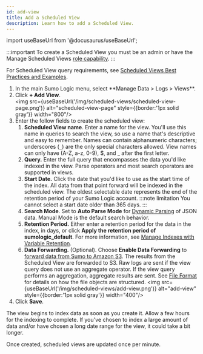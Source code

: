 ```yaml
---
id: add-view
title: Add a Scheduled View
description: Learn how to add a Scheduled View.
---
```

import useBaseUrl from '@docusaurus/useBaseUrl';

:::important
To create a Scheduled View you must be an admin or have the Manage Scheduled Views [role capability](/docs/manage/users-roles/users/multi-account-access).
:::

For Scheduled View query requirements, see [Scheduled Views Best Practices and Examples](/docs/manage/views/scheduled-views/best-practices). 

1. <!--Kanso [**Classic UI**](/docs/get-started/sumo-logic-ui/). Kanso--> In the main Sumo Logic menu, select **Manage Data > Logs > Views**. <!--Kanso <br/>[**New UI**](/docs/get-started/sumo-logic-ui-new/). In the top menu select **Configuration**, and then under **Logs** select **Scheduled Views**. You can also click the **Go To...** menu at the top of the screen and select **Scheduled Views**. Kanso-->
1. Click **+ Add View**. <br/><img src={useBaseUrl('/img/scheduled-views/scheduled-view-page.png')} alt="scheduled-view-page" style={{border:'1px solid gray'}} width="800"/>
1. Enter the follow fields to create the scheduled view:
    1. **Scheduled View name**. Enter a name for the view. You'll use this name in queries to search the view, so use a name that's descriptive and easy to remember. Names can contain alphanumeric characters; underscores (`_`) are the only special characters allowed. View names can only have (A-Z, a-z, 0-9), $, and _ after the first letter.
    1. **Query.** Enter the full query that encompasses the data you'd like indexed in the view. Parse operators and most search operators are supported in views.
    1. **Start Date.** Click the date that you'd like to use as the start time of the index. All data from that point forward will be indexed in the scheduled view. The oldest selectable date represents the end of the retention period of your Sumo Logic account.
        :::note limitation
        You cannot select a start date older than 365 days.
        :::
    1. **Search Mode**. Set to **Auto Parse Mode** for [Dynamic Parsing](/docs/search/get-started-with-search/build-search/dynamic-parsing) of JSON data. Manual Mode is the default search behavior.
    1. **Retention Period.** Either enter a retention period for the data in the index, in days, or click **Apply the retention period of sumologic_default**. For more information, see [Manage Indexes with Variable Retention](/docs/manage/partitions/manage-indexes-variable-retention).
    1. **Data Forwarding.** (Optional). Choose **Enable Data Forwarding** to [forward data from Sumo to Amazon S3](/docs/manage/data-forwarding/amazon-s3-bucket). The results from the Scheduled View are forwarded to S3. Raw logs are sent if the view query does not use an aggregate operator. If the view query performs an aggregation, aggregate results are sent. See [File Format](/docs/manage/data-forwarding/amazon-s3-bucket) for details on how the file objects are structured.
    <img src={useBaseUrl('/img/scheduled-views/add-view.png')} alt="add-view" style={{border:'1px solid gray'}} width="400"/>
1. Click **Save**.

The view begins to index data as soon as you create it. Allow a few hours for the indexing to complete. If you've chosen to index a large amount of data and/or have chosen a long date range for the view, it could take a bit longer.

Once created, scheduled views are updated once per minute. 
